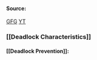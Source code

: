 #### Source:
[GFG](https://www.geeksforgeeks.org/deadlock-prevention/)
[YT](https://www.youtube.com/watch?v=GAde3Skbs8I&list=PLXj4XH7LcRfDrdQuJTHIPmKMpa7eYVaPm&index=41)


### [[Deadlock Characteristics]]


#### [[Deadlock Prevention]]: